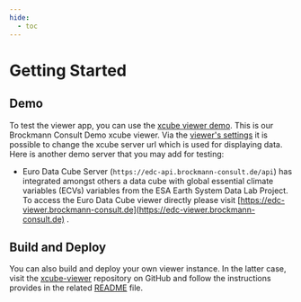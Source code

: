 ```yaml
---
hide:
  - toc
---
```


# Getting Started

## Demo

To test the viewer app, you can use the [xcube viewer demo](https://bc-viewer.brockmann-consult.de). This is our Brockmann Consult Demo xcube viewer. Via the [viewer's settings](../user_guide/settings.md) it is possible to change the xcube server url which is used for displaying data. Here is another demo server that you may add for testing:

- Euro Data Cube Server (`https://edc-api.brockmann-consult.de/api`) has integrated amongst others a data cube with global essential climate variables (ECVs) variables from the ESA Earth System Data Lab Project. To access the Euro Data Cube viewer directly please visit [https://edc-viewer.brockmann-consult.de](https://edc-viewer.brockmann-consult.de) .

## Build and Deploy

You can also build and deploy your own viewer instance. In the latter case, visit the [xcube-viewer](https://github.com/xcube-dev/xcube-viewer) repository on GitHub and follow the instructions provides in the related [README](https://github.com/xcube-dev/xcube-viewer/blob/main/README.md) file.
